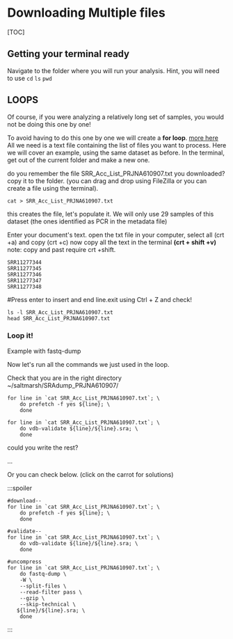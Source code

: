 # Downloading Multiple files
[TOC]

## Getting your terminal ready

Navigate to the folder where you will run your analysis. 
Hint, you will need to use `cd` `ls` `pwd`


## LOOPS
Of course, if you were analyzing a relatively long set of samples, you would not be doing this one by one!

To avoid having to do this one by one we will create a **for loop**. [more here](https://www.tutorialspoint.com/unix/unix-shell-loops.htm)
All we need is a text file containing the list of files you want to process. Here we will cover an example, using the same dataset as before. In the terminal, get out of the current folder and make a new one.

do you remember the file SRR_Acc_List_PRJNA610907.txt you downloaded?
copy it to the folder. (you can drag and drop using FileZilla or you can create a file using the terminal). 

```
cat > SRR_Acc_List_PRJNA610907.txt
```
this creates the file, let's populate it. We will only use 29 samples of this dataset (the ones identified as PCR in the metadata file)

Enter your document's text. open the txt file in your computer, select all (crt +a) and copy (crt +c) now copy all the text in the terminal **(crt + shift +v)** note: copy and past require crt +shift. 
```
SRR11277344
SRR11277345
SRR11277346
SRR11277347
SRR11277348
```
#Press enter to insert and end line.exit using Ctrl + Z
and check!
```
ls -l SRR_Acc_List_PRJNA610907.txt
head SRR_Acc_List_PRJNA610907.txt

```

### Loop it!

Example with fastq-dump

Now let's run all the commands we just used in the loop.

Check that you are in the right directory
~/saltmarsh/SRAdump_PRJNA610907/

```
for line in `cat SRR_Acc_List_PRJNA610907.txt`; \
    do prefetch -f yes ${line}; \
    done
```
```
for line in `cat SRR_Acc_List_PRJNA610907.txt`; \
    do vdb-validate ${line}/${line}.sra; \
    done
```

could you write the rest?


...

Or you can check below. (click on the carrot for solutions) 


:::spoiler


```
#download-- 
for line in `cat SRR_Acc_List_PRJNA610907.txt`; \
    do prefetch -f yes ${line}; \
    done

#validate--
for line in `cat SRR_Acc_List_PRJNA610907.txt`; \
    do vdb-validate ${line}/${line}.sra; \
    done

#uncompress
for line in `cat SRR_Acc_List_PRJNA610907.txt`; \
    do fastq-dump \
    -W \
    --split-files \
    --read-filter pass \
    --gzip \
    --skip-technical \
   ${line}/${line}.sra; \
    done
```
:::




